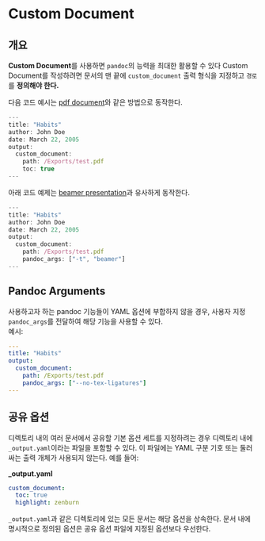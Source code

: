 # Custom Document

## 개요

**Custom Document**를 사용하면 `pandoc`의 능력을 최대한 활용할 수 있다
Custom Document를 작성하려면 문서의 맨 끝에 `custom_document` 출력 형식을 지정하고 `경로`를 **정의해야 한다.**

다음 코드 예시는 [pdf document](https://github.com/shd101wyy/markdown-preview-enhanced/blob/master/docs/pdf.md)와 같은 방법으로 동작한다.

```javascript
---
title: "Habits"
author: John Doe
date: March 22, 2005
output:
  custom_document:
    path: /Exports/test.pdf
    toc: true
---
```

아래 코드 예제는 [beamer presentation](ko-kr/pandoc-beamer.md)과 유사하게 동작한다.

```javascript
---
title: "Habits"
author: John Doe
date: March 22, 2005
output:
  custom_document:
    path: /Exports/test.pdf
    pandoc_args: ["-t", "beamer"]
---
```

## Pandoc Arguments

사용하고자 하는 pandoc 기능들이 YAML 옵션에 부합하지 않을 경우, 사용자 지정 `pandoc_args`를 전달하여 해당 기능을 사용할 수 있다.  
예시:

```yaml
---
title: "Habits"
output:
  custom_document:
    path: /Exports/test.pdf
    pandoc_args: ["--no-tex-ligatures"]
---

```

## 공유 옵션

디렉토리 내의 여러 문서에서 공유할 기본 옵션 세트를 지정하려는 경우 디렉토리 내에 `_output.yaml`이라는 파일을 포함할 수 있다. 이 파일에는 YAML 구분 기호 또는 둘러싸는 출력 개체가 사용되지 않는다. 예를 들어:

**\_output.yaml**

```yaml
custom_document:
  toc: true
  highlight: zenburn
```

`_output.yaml`과 같은 디렉토리에 있는 모든 문서는 해당 옵션을 상속한다. 문서 내에 명시적으로 정의된 옵션은 공유 옵션 파일에 지정된 옵션보다 우선한다.
